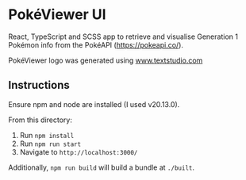 # PokéViewer UI

React, TypeScript and SCSS app to retrieve and visualise Generation 1 Pokémon info from the PokéAPI (https://pokeapi.co/).

PokéViewer logo was generated using www.textstudio.com

## Instructions

Ensure npm and node are installed (I used v20.13.0).

From this directory:

1. Run `npm install`
2. Run `npm run start`
3. Navigate to `http://localhost:3000/`

Additionally, `npm run build` will build a bundle at `./built`.
